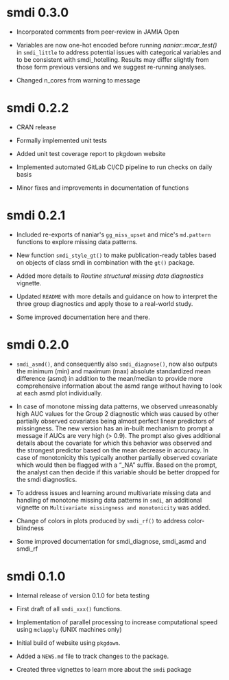 # smdi 0.3.0

* Incorporated comments from peer-review in JAMIA Open

* Variables are now one-hot encoded before running *naniar::mcar_test()* in `smdi_little` to address potential issues with categorical variables and to be consistent with smdi_hotelling. Results may differ slightly from those form previous versions and we suggest re-running analyses.

* Changed n_cores from warning to message

# smdi 0.2.2

* CRAN release 

* Formally implemented unit tests

* Added unit test coverage report to pkgdown website

* Implemented automated GitLab CI/CD pipeline to run checks on daily basis

* Minor fixes and improvements in documentation of functions


# smdi 0.2.1

* Included re-exports of naniar's `gg_miss_upset` and mice's `md.pattern` functions to explore missing data patterns.

* New function `smdi_style_gt()` to make publication-ready tables based on objects of class smdi in combination with the `gt()` package.

* Added more details to *Routine structural missing data diagnostics* vignette.

* Updated `README` with more details and guidance on how to interpret the three group diagnostics and apply those to a real-world study.

* Some improved documentation here and there.

# smdi 0.2.0

* `smdi_asmd()`, and consequently also `smdi_diagnose()`, now also outputs the minimum (min) and maximum (max) absolute standardized mean difference (asmd) in addition to the mean/median to provide more comprehensive information about the asmd range without having to look at each asmd plot individually.

* In case of monotone missing data patterns, we observed unreasonably high AUC values for the Group 2 diagnostic which was caused by other partially observed covariates being almost perfect linear predictors of missingness. The new version has an in-built mechanism to prompt a message if AUCs are very high (> 0.9). The prompt also gives additional details about the covariate for which this behavior was observed and the strongest predictor based on the mean decrease in accuracy. In case of monotonicity this typically another partially observed covariate which would then be flagged with a “_NA” suffix. Based on the prompt, the analyst can then decide if this variable should be better dropped for the smdi diagnostics.

* To address issues and learning around multivariate missing data and handling of monotone missing data patterns in `smdi`, an additional vignette on `Multivariate missingness and monotonicity` was added.

* Change of colors in plots produced by `smdi_rf()` to address color-blindness

* Some improved documentation for smdi_diagnose, smdi_asmd and smdi_rf

# smdi 0.1.0

* Internal release of version 0.1.0 for beta testing

* First draft of all `smdi_xxx()` functions.

* Implementation of parallel processing to increase computational speed using `mclapply` (UNIX machines only)

* Initial build of website using `pkgdown`.

* Added a `NEWS.md` file to track changes to the package.

* Created three vignettes to learn more about the `smdi` package


